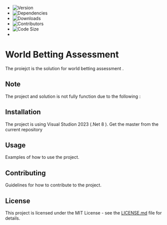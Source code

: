 - ![Version](https://img.shields.io/github/v/release/Mphozazo/REPOSITORY.svg)
- ![Dependencies](https://img.shields.io/david/Mphozazo/REPOSITORY.svg)
- ![Downloads](https://img.shields.io/github/downloads/Mphozazo/REPOSITORY/worldbetting-assessment.svg)
- ![Contributors](https://img.shields.io/github/contributors/Mphozazo/REPOSITORY.svg)
- ![Code Size](https://img.shields.io/github/languages/code-size/Mphozazo/REPOSITORY.svg)
- 
# World Betting Assessment

The proiejct is the solution for world betting assessment .

## Note 
The project and solution is not fully function due to the following :
 

## Installation

The project is using Visual Studion 2023 (.Net 8 ).
Get the master from the current repository

## Usage

Examples of how to use the project.

## Contributing

Guidelines for how to contribute to the project.

## License

This project is licensed under the MIT License - see the [LICENSE.md](LICENSE.md) file for details.

